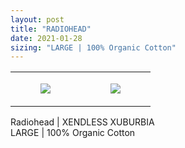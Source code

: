 ```yaml
---
layout: post
title: "RADIOHEAD"
date: 2021-01-28
sizing: "LARGE | 100% Organic Cotton"
---
```




<table style="width:100%;"><tr><td style="vertical-align:top;">
      <figure class="tmblr-full" data-orig-height="2048" data-orig-width="1365" data-orig-src="https://concertshirts.netlify.app/shirts/0277/0277-01.jpg"><img src="https://64.media.tumblr.com/f620c8743da20f06c37197556bbfd0e4/facebf64ef324ba6-1b/s540x810/54dc72cb3be55a1f4df3f10bcdbf4dcf77295a0e.jpg" data-orig-height="2048" data-orig-width="1365" data-orig-src="https://concertshirts.netlify.app/shirts/0277/0277-01.jpg"/></figure></td>
    <td style="vertical-align:top;">
      <figure class="tmblr-full" data-orig-height="2048" data-orig-width="1365" data-orig-src="https://concertshirts.netlify.app/shirts/0277/0277-02.jpg"><img src="https://64.media.tumblr.com/95bfbe7feb532a315a3df455d54964eb/facebf64ef324ba6-32/s540x810/2c84c3db6cc08a18a93b23123effac0d670552a1.jpg" data-orig-height="2048" data-orig-width="1365" data-orig-src="https://concertshirts.netlify.app/shirts/0277/0277-02.jpg"/></figure></td>
  </tr></table><p>
  Radiohead | XENDLESS XUBURBIA<br/>LARGE | 100% Organic Cotton
</p>
